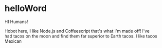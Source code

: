 # helloWord

HI Humans!

Hobot here, I like Node.js and Coffeescript that's what I'm made off!
I've had tacos on the moon and find them far superior to Earth tacos.
I like tacos Mexican
